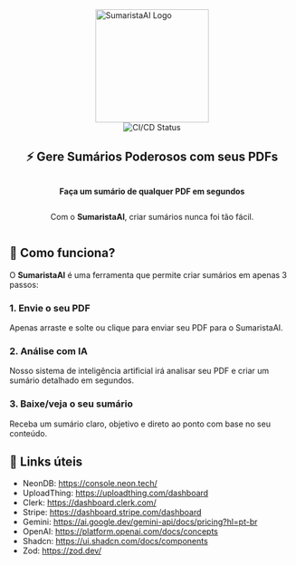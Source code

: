 <div style="display: flex; align-items: center; justify-content: center; flex-direction: column;">
  <img src="https://sumaristaai.vercel.app/SumaristaAI-logo.webp" alt="SumaristaAI Logo" width="200" height="200" />
  <img src="https://github.com/matheusmartinsviana/sumaristaai/actions/workflows/ci.yml/badge.svg" alt="CI/CD Status" />
  <h2>⚡ Gere Sumários Poderosos com seus PDFs</h2>
  <p><strong>Faça um sumário de qualquer PDF em segundos</strong></p>
  <p>Com o <strong>SumaristaAI</strong>, criar sumários nunca foi tão fácil.</p>
</div>

## 🚀 Como funciona?

O **SumaristaAI** é uma ferramenta que permite criar sumários em apenas 3 passos:

### 1. Envie o seu PDF  
Apenas arraste e solte ou clique para enviar seu PDF para o SumaristaAI.

### 2. Análise com IA  
Nosso sistema de inteligência artificial irá analisar seu PDF e criar um sumário detalhado em segundos.

### 3. Baixe/veja o seu sumário  
Receba um sumário claro, objetivo e direto ao ponto com base no seu conteúdo.

## 🔗 Links úteis
- NeonDB: https://console.neon.tech/
- UploadThing: https://uploadthing.com/dashboard
- Clerk: https://dashboard.clerk.com/
- Stripe: https://dashboard.stripe.com/dashboard
- Gemini: https://ai.google.dev/gemini-api/docs/pricing?hl=pt-br
- OpenAI: https://platform.openai.com/docs/concepts
- Shadcn: https://ui.shadcn.com/docs/components
- Zod: https://zod.dev/
